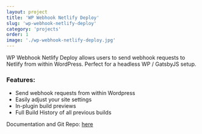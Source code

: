 ```yaml
---
layout: project
title: 'WP Webhook Netlify Deploy'
slug: 'wp-webhook-netlify-deploy'
category: 'projects'
order: 1
image: './wp-webhook-netlify-deploy.jpg'
---
```


WP Webhook Netlify Deploy allows users to send webhook requests to Netlify from within WordPress. Perfect for a headless WP / GatsbyJS setup.

### Features:

- Send webhook requests from within Wordpress
- Easily adjust your site settings
- In-plugin build previews
- Full Build History of all previous builds

Documentation and Git Repo: [here](https://github.com/lukethacoder/wp-webhook-deploy-netlify)

